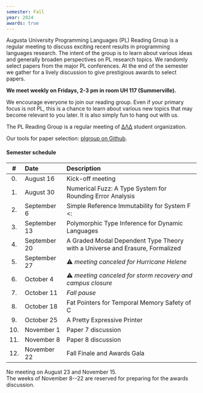 ```yaml
---
semester: Fall
year: 2024
awards: true
---
```


Augusta University Programming Languages (PL) Reading Group is a regular meeting to discuss exciting recent results in programming languages research.
The intent of the group is to learn about various ideas and generally broaden perspectives on PL research topics.
We randomly select papers from the major PL conferences. 
At the end of the semester we gather for a lively discussion to give prestigious awards to select papers.

**We meet weekly on Fridays, 2-3 pm in room UH 117 (Summerville).**

We encourage everyone to join our reading group. Even if your primary focus is not PL, this is a chance to learn about various new topics that may become relevant to you later.
It is also simply fun to hang out with us.

The PL Reading Group is a regular meeting of [ΔΛΔ](https://augusta.presence.io/organization/delta-lambda-delta) student organization.

Our tools for paper selection: [plgroup on Github](https://github.com/the-au-forml-lab/plgroup).

#### Semester schedule

| \#  | Date         | Description                                                                  |
|:---:|:-------------|:-----------------------------------------------------------------------------|
| 0.  | August 16    | Kick-off meeting                                                             |
| 1.  | August 30    | Numerical Fuzz: A Type System for Rounding Error Analysis                    |
| 2.  | September 6  | Simple Reference Immutability for System F <:                                | 
| 3.  | September 13 | Polymorphic Type Inference for Dynamic Languages                             |
| 4.  | September 20 | A Graded Modal Dependent Type Theory with a Universe and Erasure, Formalized |
| 5.  | September 27 | ⚠️ _meeting canceled for Hurricane Helene_                                   |
| 6.  | October 4    | ⚠️ _meeting canceled for storm recovery and campus closure_                  |
| 7.  | October 11   | _Fall pause_                                                                 |
| 8.  | October 18   | Fat Pointers for Temporal Memory Safety of C                                 |
| 9.  | October 25   | A Pretty Expressive Printer                                                  |
| 10. | November 1   | Paper 7 discussion                                                           |
| 11. | November 8   | Paper 8 discussion                                                           |
| 12. | November 22  | Fall Finale and Awards Gala                                                  |

No meeting on August 23 and November 15.   
The weeks of November 8--22 are reserved for preparing for the awards discussion.
